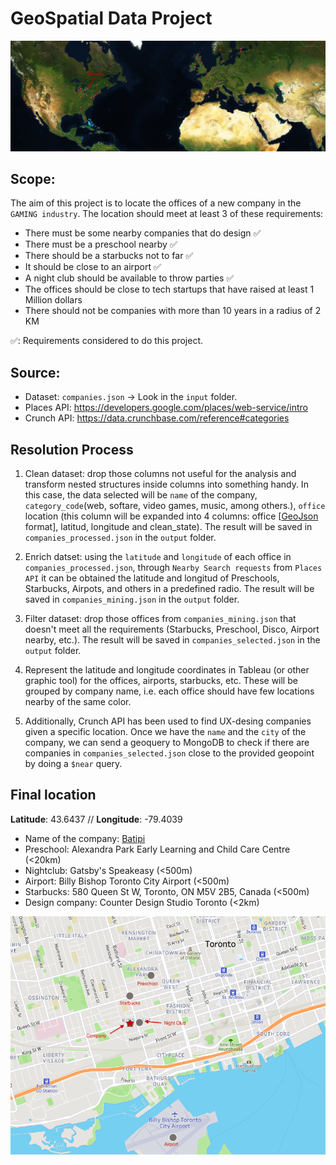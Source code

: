 # GeoSpatial Data Project

<p align="center">
 <img src="output/Image_1.png"/>
</p>

## Scope:

The aim of this project is to locate the offices of a new company in the `GAMING industry`. The location should meet at least 3 of these requirements:

- There must be some nearby companies that do design ✅
- There must be a preschool nearby ✅
- There should be a starbucks not to far ✅
- It should be close to an airport ✅
- A night club should be available to throw parties ✅
- The offices should be close to tech startups that have raised at least 1 Million dollars 
- There should not be companies with more than 10 years in a radius of 2 KM 

✅: Requirements considered to do this project. 

## Source:

- Dataset: `companies.json` -> Look in the `input` folder.
- Places API: https://developers.google.com/places/web-service/intro
- Crunch API: https://data.crunchbase.com/reference#categories

## Resolution Process

1. Clean dataset: drop those columns not useful for the analysis and transform nested structures inside columns into something handy. In this case, the data selected will be `name` of the company, `category_code`(web, softare, video games, music, among others.), `office` location (this column will be expanded into 4 columns: office [[GeoJson](https://geojson.org) format], latitud, longitude and clean_state). The result will be saved in `companies_processed.json` in the `output` folder. 

2. Enrich datset: using the `latitude` and `longitude` of each office in `companies_processed.json`, through `Nearby Search requests` from `Places API` it can be obtained the latitude and longitud of Preschools, Starbucks, Airpots, and others in a predefined radio. The result will be saved in `companies_mining.json` in the `output` folder. 

3. Filter dataset: drop those offices from `companies_mining.json` that doesn't meet all the requirements (Starbucks, Preschool, Disco, Airport nearby, etc.). The result will be saved in `companies_selected.json` in the `output` folder. 

4. Represent the latitude and longitude coordinates in Tableau (or other graphic tool) for the offices, airports, starbucks, etc. These will be grouped by company name, i.e. each office should have few locations nearby of the same color.

5. Additionally, Crunch API has been used to find UX-desing companies given a specific location. Once we have the `name` and the `city` of the company, we can send a geoquery to MongoDB to check if there are companies in `companies_selected.json` close to the provided geopoint by doing a `$near` query. 

## Final location

**Latitude**: 43.6437 //
**Longitude**: -79.4039
- Name of the company: [Batipi](https://www.batipi.com)
- Preschool: Alexandra Park Early Learning and Child Care Centre (<20km)
- Nightclub: Gatsby's Speakeasy (<500m)
- Airport: Billy Bishop Toronto City Airport (<500m)
- Starbucks: 580 Queen St W, Toronto, ON M5V 2B5, Canada (<500m)
- Design company: Counter Design Studio Toronto (<2km)

<p align="center">
 <img src="output/Toronto.png"/>
</p>

